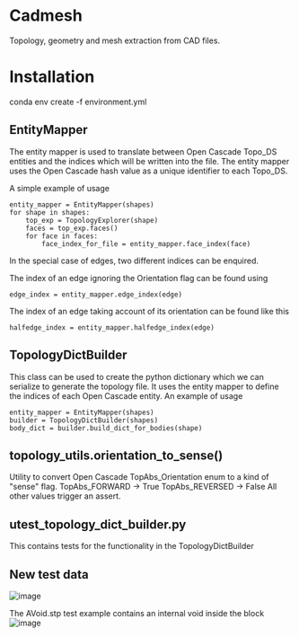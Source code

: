# Cadmesh

Topology, geometry and mesh extraction from CAD files. 


# Installation

conda env create -f environment.yml



## EntityMapper

The entity mapper is used to translate between Open Cascade Topo_DS entities and the indices which will be written into the file.   The entity mapper uses the Open Cascade hash value as a unique identifier to each Topo_DS.

A simple example of usage

```
entity_mapper = EntityMapper(shapes)
for shape in shapes:
    top_exp = TopologyExplorer(shape)
    faces = top_exp.faces()
    for face in faces:
        face_index_for_file = entity_mapper.face_index(face)
```

In the special case of edges, two different indices can be enquired.   

The index of an edge ignoring the Orientation flag can be found using
```
edge_index = entity_mapper.edge_index(edge)
```

The index of an edge taking account of its orientation can be found like this
```
halfedge_index = entity_mapper.halfedge_index(edge)
```

## TopologyDictBuilder

This class can be used to create the python dictionary which we can serialize to generate the topology file.  It uses the entity mapper to define the indices of each Open Cascade entity.   An example of usage

```
entity_mapper = EntityMapper(shapes)
builder = TopologyDictBuilder(shapes)
body_dict = builder.build_dict_for_bodies(shape)
```

## topology_utils.orientation_to_sense()

Utility to convert Open Cascade TopAbs_Orientation enum to a kind of "sense" flag.
TopAbs_FORWARD -> True
TopAbs_REVERSED -> False
All other values trigger an assert.

## utest_topology_dict_builder.py

This contains tests for the functionality in the TopologyDictBuilder

## New test data

![image](https://user-images.githubusercontent.com/17026486/102238227-6bb30e00-3eed-11eb-8969-89d2df760697.png)

The AVoid.stp test example contains an internal void inside the block
![image](https://user-images.githubusercontent.com/17026486/102238376-956c3500-3eed-11eb-9a5e-631c61b68465.png)

